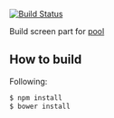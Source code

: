[![Build Status](https://travis-ci.org/mookjp/pool-build-screen.svg)](https://travis-ci.org/mookjp/pool-build-screen)

Build screen part for [pool](https://github.com/mookjp/pool)

## How to build

Following:

```sh
$ npm install
$ bower install
```
